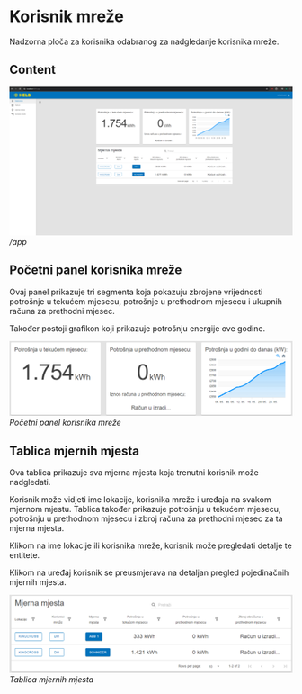 # Korisnik mreže

Nadzorna ploča za korisnika odabranog za nadgledanje korisnika mreže.

## Content

![Početna stranica korisnik mreže predstavnika](../../assets/network-user-home-page.png)
_/app_

## Početni panel korisnika mreže

Ovaj panel prikazuje tri segmenta koja pokazuju zbrojene vrijednosti potrošnje u
tekućem mjesecu, potrošnje u prethodnom mjesecu i ukupnih računa za prethodni
mjesec.

Također postoji grafikon koji prikazuje potrošnju energije ove godine.

![Početni panel korisnik mreže predstavnika](../../assets/network-user-home-panel.png)
_Početni panel korisnika mreže_

## Tablica mjernih mjesta

Ova tablica prikazuje sva mjerna mjesta koja trenutni korisnik može nadgledati.

Korisnik može vidjeti ime lokacije, korisnika mreže i uređaja na svakom mjernom
mjestu. Tablica također prikazuje potrošnju u tekućem mjesecu, potrošnju u
prethodnom mjesecu i zbroj računa za prethodni mjesec za ta mjerna mjesta.

Klikom na ime lokacije ili korisnika mreže, korisnik može pregledati detalje te
entitete.

Klikom na uređaj korisnik se preusmjerava na detaljan pregled pojedinačnih
mjernih mjesta.

![Tablica mjernih mjesta](../../assets/measurement-locations-table.png) _Tablica
mjernih mjesta_
